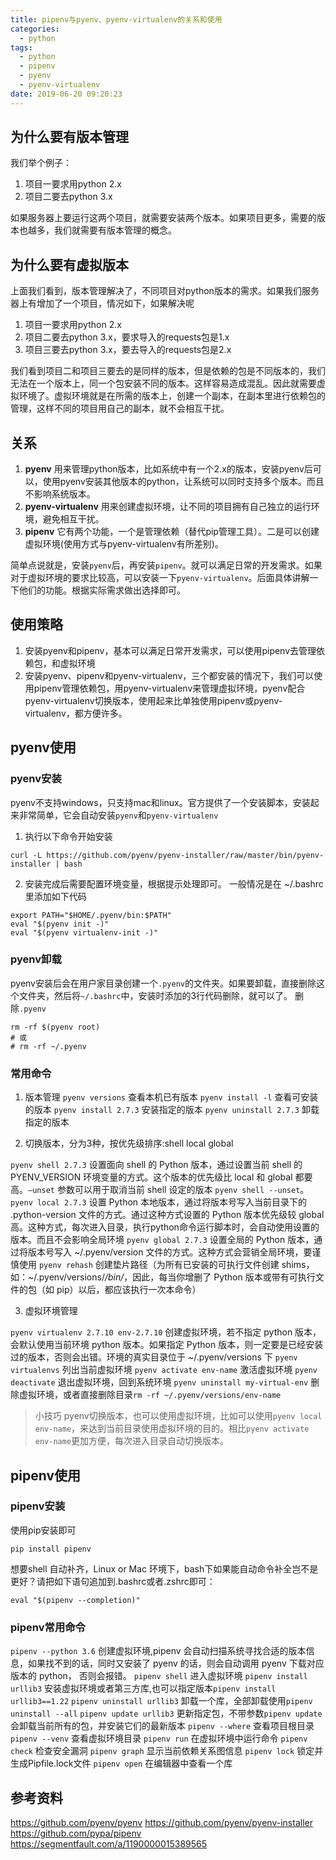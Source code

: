 ```yaml
---
title: pipenv与pyenv、pyenv-virtualenv的关系和使用
categories:
  - python
tags:
  - python
  - pipenv
  - pyenv
  - pyenv-virtualenv
date: 2019-06-20 09:20:23
---
```

## 为什么要有版本管理

我们举个例子：

1. 项目一要求用python 2.x
2. 项目二要去python 3.x

如果服务器上要运行这两个项目，就需要安装两个版本。如果项目更多，需要的版本也越多，我们就需要有版本管理的概念。

## 为什么要有虚拟版本

上面我们看到，版本管理解决了，不同项目对python版本的需求。如果我们服务器上有增加了一个项目，情况如下，如果解决呢

1. 项目一要求用python 2.x
2. 项目二要去python 3.x，要求导入的requests包是1.x
3. 项目三要去python 3.x，要去导入的requests包是2.x

我们看到项目二和项目三要去的是同样的版本，但是依赖的包是不同版本的，我们无法在一个版本上，同一个包安装不同的版本。这样容易造成混乱。因此就需要虚拟环境了。虚拟环境就是在所需的版本上，创建一个副本，在副本里进行依赖包的管理，这样不同的项目用自己的副本，就不会相互干扰。

<!-- more -->

## 关系
1. **pyenv** 用来管理python版本，比如系统中有一个2.x的版本，安装pyenv后可以，使用pyenv安装其他版本的python，让系统可以同时支持多个版本。而且不影响系统版本。
2. **pyenv-virtualenv** 用来创建虚拟环境，让不同的项目拥有自己独立的运行环境，避免相互干扰。
3. **pipenv** 它有两个功能，一个是管理依赖（替代pip管理工具）。二是可以创建虚拟环境(使用方式与pyenv-virtualenv有所差别)。

简单点说就是，安装`pyenv`后，再安装`pipenv`。就可以满足日常的开发需求。如果对于虚拟环境的要求比较高，可以安装一下`pyenv-virtualenv`。后面具体讲解一下他们的功能。根据实际需求做出选择即可。
## 使用策略
1. 安装pyenv和pipenv，基本可以满足日常开发需求，可以使用pipenv去管理依赖包，和虚拟环境
2. 安装pyenv、pipenv和pyenv-virtualenv，三个都安装的情况下，我们可以使用pipenv管理依赖包，用pyenv-virtualenv来管理虚拟环境，pyenv配合pyenv-virtualenv切换版本，使用起来比单独使用pipenv或pyenv-virtualenv，都方便许多。

## pyenv使用
### pyenv安装
pyenv不支持windows，只支持mac和linux。官方提供了一个安装脚本，安装起来非常简单，它会自动安装`pyenv`和`pyenv-virtualenv`

1. 执行以下命令开始安装
```
curl -L https://github.com/pyenv/pyenv-installer/raw/master/bin/pyenv-installer | bash
```
2. 安装完成后需要配置环境变量，根据提示处理即可。
一般情况是在 ~/.bashrc 里添加如下代码
```
export PATH="$HOME/.pyenv/bin:$PATH"
eval "$(pyenv init -)"
eval "$(pyenv virtualenv-init -)"
```

### pyenv卸载
pyenv安装后会在用户家目录创建一个`.pyenv`的文件夹。如果要卸载，直接删除这个文件夹，然后将`~/.bashrc`中，安装时添加的3行代码删除，就可以了。
删除`.pyenv`
```
rm -rf $(pyenv root)
# 或
# rm -rf ~/.pyenv
```

### 常用命令
1. 版本管理
`pyenv versions` 查看本机已有版本
`pyenv install -l` 查看可安装的版本
`pyenv install 2.7.3` 安装指定的版本
`pyenv uninstall 2.7.3` 卸载指定的版本

2. 切换版本，分为3种，按优先级排序:shell local global

`pyenv shell 2.7.3` 设置面向 shell 的 Python 版本，通过设置当前 shell 的 PYENV_VERSION 环境变量的方式。这个版本的优先级比 local 和 global 都要高。`–unset` 参数可以用于取消当前 shell 设定的版本 `pyenv shell --unset`。
`pyenv local 2.7.3` 设置 Python 本地版本，通过将版本号写入当前目录下的 .python-version 文件的方式。通过这种方式设置的 Python 版本优先级较 global 高。这种方式，每次进入目录，执行python命令运行脚本时，会自动使用设置的版本。而且不会影响全局环境
`pyenv global 2.7.3`  设置全局的 Python 版本，通过将版本号写入 ~/.pyenv/version 文件的方式。这种方式会营销全局环境，要谨慎使用
`pyenv rehash` 创建垫片路径（为所有已安装的可执行文件创建 shims，如：~/.pyenv/versions/*/bin/*，因此，每当你增删了 Python 版本或带有可执行文件的包（如 pip）以后，都应该执行一次本命令）

3. 虚拟环境管理

`pyenv virtualenv 2.7.10 env-2.7.10` 创建虚拟环境，若不指定 python 版本，会默认使用当前环境 python 版本。如果指定 Python 版本，则一定要是已经安装过的版本，否则会出错。环境的真实目录位于 ~/.pyenv/versions 下
`pyenv virtualenvs` 列出当前虚拟环境
`pyenv activate env-name`   激活虚拟环境
`pyenv deactivate` 退出虚拟环境，回到系统环境
`pyenv uninstall my-virtual-env` 删除虚拟环境，或者直接删除目录`rm -rf ~/.pyenv/versions/env-name`

>小技巧
pyenv切换版本，也可以使用虚拟环境，比如可以使用`pyenv local env-name`，来达到当前目录使用虚拟环境的目的。相比`pyenv activate env-name`更加方便，每次进入目录自动切换版本。

## pipenv使用
### pipenv安装
使用pip安装即可
```
pip install pipenv
```
想要shell 自动补齐，Linux or Mac 环境下，bash下如果能自动命令补全岂不是更好？请把如下语句追加到.bashrc或者.zshrc即可：
```
eval "$(pipenv --completion)"
```
### pipenv常用命令
`pipenv --python 3.6` 创建虚拟环境,pipenv 会自动扫描系统寻找合适的版本信息，如果找不到的话，同时又安装了 pyenv 的话，则会自动调用 pyenv 下载对应版本的 python， 否则会报错。
`pipenv shell`      进入虚拟环境
`pipenv install urllib3`    安装虚拟环境或者第三方库,也可以指定版本`pipenv install urllib3==1.22`
`pipenv uninstall urllib3`  卸载一个库，全部卸载使用`pipenv uninstall --all`
`pipenv update urllib3`     更新指定包，不带参数`pipenv update`会卸载当前所有的包，并安装它们的最新版本
`pipenv --where` 查看项目根目录
`pipenv --venv` 查看虚拟环境目录
`pipenv run`        在虚拟环境中运行命令
`pipenv check`      检查安全漏洞
`pipenv graph`      显示当前依赖关系图信息
`pipenv lock`       锁定并生成Pipfile.lock文件
`pipenv open`       在编辑器中查看一个库


## 参考资料
https://github.com/pyenv/pyenv
https://github.com/pyenv/pyenv-installer
https://github.com/pypa/pipenv
https://segmentfault.com/a/1190000015389565